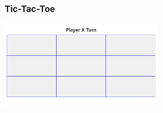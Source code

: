 # Tic-Tac-Toe
![image](https://github.com/intensifyprakhar/Tic-Tac-Toe/blob/main/public/images/tic-tac-toe.png?raw=true)
